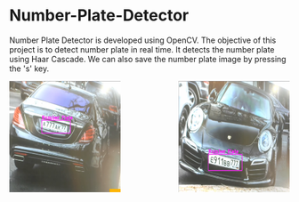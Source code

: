 # Number-Plate-Detector
Number Plate Detector is developed using OpenCV. The objective of this project is to detect number plate in real time. It detects the number plate using Haar Cascade. We can also save the number plate image by pressing the 's' key.

<img src="https://github.com/Amlend/Number-Plate-Detector/blob/main/Resources/screenshots/screenshot%202.png" width="200" height="200" align="left"> 
<img src="https://github.com/Amlend/Number-Plate-Detector/blob/main/Resources/screenshots/screenshot%203.png" width="200" height="200" align="right">
